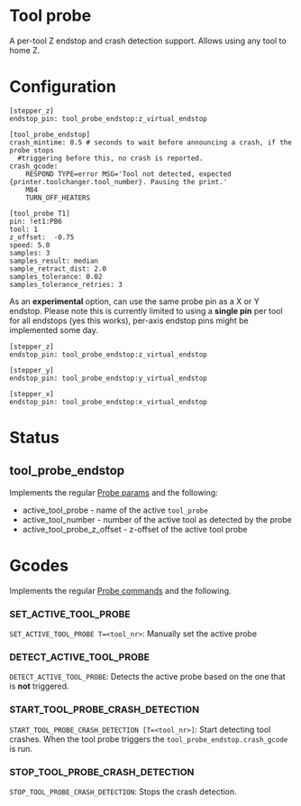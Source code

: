 # Tool probe

A per-tool Z endstop and crash detection support. Allows using any tool to home Z.

# Configuration 

```
[stepper_z]
endstop_pin: tool_probe_endstop:z_virtual_endstop

[tool_probe_endstop]
crash_mintime: 0.5 # seconds to wait before announcing a crash, if the probe stops 
  #triggering before this, no crash is reported. 
crash_gcode:
    RESPOND TYPE=error MSG='Tool not detected, expected {printer.toolchanger.tool_number}. Pausing the print.' 
    M84
    TURN_OFF_HEATERS

[tool_probe T1]
pin: !et1:PB6
tool: 1
z_offset:  -0.75
speed: 5.0
samples: 3
samples_result: median
sample_retract_dist: 2.0
samples_tolerance: 0.02
samples_tolerance_retries: 3    
```

As an **experimental** option, can use the same probe pin as a X or Y endstop. 
Please note this is currently limited to using a **single pin** per tool for all endstops (yes this works), 
per-axis endstop pins might be implemented some day. 

```
[stepper_z]
endstop_pin: tool_probe_endstop:z_virtual_endstop

[stepper_y]
endstop_pin: tool_probe_endstop:y_virtual_endstop

[stepper_x]
endstop_pin: tool_probe_endstop:x_virtual_endstop
```

# Status

## tool_probe_endstop 
Implements the regular [Probe params](https://www.klipper3d.org/Status_Reference.html#probe) and the following:

- active_tool_probe - name of the active `tool_probe`
- active_tool_number - number of the active tool as detected by the probe
- active_tool_probe_z_offset - z-offset of the active tool probe

# Gcodes

Implements the regular [Probe commands](https://www.klipper3d.org/G-Codes.html#probe) and the following.

### SET_ACTIVE_TOOL_PROBE
`SET_ACTIVE_TOOL_PROBE T=<tool_nr>`: Manually set the active probe 

### DETECT_ACTIVE_TOOL_PROBE
`DETECT_ACTIVE_TOOL_PROBE`: Detects the active probe based on the one that is **not** triggered.

### START_TOOL_PROBE_CRASH_DETECTION
`START_TOOL_PROBE_CRASH_DETECTION [T=<tool_nr>]`: Start detecting tool crashes. 
When the tool probe triggers the `tool_probe_endstop.crash_gcode` is run.

### STOP_TOOL_PROBE_CRASH_DETECTION
`STOP_TOOL_PROBE_CRASH_DETECTION`: Stops the crash detection.

